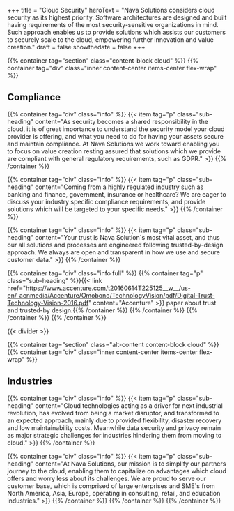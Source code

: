 +++
  title = "Cloud Security"
  heroText = "Nava Solutions considers cloud security as its highest priority. Software architectures are designed and built having requirements of the most security-sensitive organizations in mind. Such approach enables us to provide solutions which assists our customers to securely scale to the cloud, empowering further innovation and value creation."
  draft = false
  showthedate = false
+++

{{% container tag="section" class="content-block cloud" %}}
{{% container tag="div" class="inner content-center items-center flex-wrap" %}}
## Compliance

{{% container tag="div" class="info" %}}
{{< item tag="p" class="sub-heading" content="As security becomes a shared responsibility in the cloud, it is of great importance to understand the security model your cloud provider is offering, and what you need to do for having your assets secure and maintain compliance. At Nava Solutions we work toward enabling you to focus on value creation resting assured that solutions which we provide are compliant with general regulatory requirements, such as GDPR." >}}
{{% /container %}}

{{% container tag="div" class="info" %}}
{{< item tag="p" class="sub-heading" content="Coming from a highly regulated industry such as banking and finance, government, insurance or healthcare? We are eager to discuss your industry specific compliance requirements, and provide solutions which will be targeted to your specific needs." >}}
{{% /container %}}

{{% container tag="div" class="info" %}}
{{< item tag="p" class="sub-heading" content="Your trust is Nava Solution`s most vital asset, and thus our all solutions and processes are engineered following trusted-by-design approach. We always are open and transparent in how we use and secure customer data." >}}
{{% /container %}}

{{% container tag="div" class="info full" %}}
{{% container tag="p" class="sub-heading" %}}{{< link href="https://www.accenture.com/t20160614T225125__w__/us-en/_acnmedia/Accenture/Omobono/TechnologyVision/pdf/Digital-Trust-Technology-Vision-2016.pdf" content="Accenture" >}} paper about trust and trusted-by design.{{% /container %}}
{{% /container %}}
{{% /container %}}
{{% /container %}}

{{< divider >}}

{{% container tag="section" class="alt-content content-block cloud" %}}
{{% container tag="div" class="inner content-center items-center flex-wrap" %}}
## Industries

{{% container tag="div" class="info" %}}
{{< item tag="p" class="sub-heading" content="Cloud technologies acting as a driver for next industrial revolution, has evolved from being a market disruptor, and transformed to an expected approach, mainly due to provided flexibility, disaster recovery and low maintainability costs. Meanwhile data security and privacy remain as major strategic challenges for industries hindering them from moving to cloud." >}}
{{% /container %}}

{{% container tag="div" class="info" %}}
{{< item tag="p" class="sub-heading" content="At Nava Solutions, our mission is to simplify our partners journey to the cloud, enabling them to capitalize on advantages which cloud offers and worry less about its challenges. We are proud to serve our customer base, which is comprised of large enterprises and SME`s from North America, Asia, Europe, operating in consulting, retail, and education industries." >}}
{{% /container %}}
{{% /container %}}
{{% /container %}}